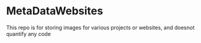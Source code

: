 # MetaDataWebsites
This repo is for storing images for various projects or websites, and doesnot quantify any code
